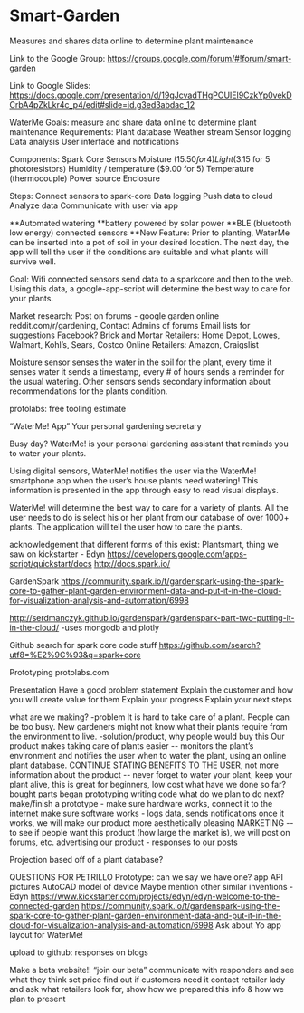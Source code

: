 Smart-Garden
============

Measures and shares data online to determine plant maintenance

Link to the Google Group:
https://groups.google.com/forum/#!forum/smart-garden

Link to Google Slides:
https://docs.google.com/presentation/d/19gJcvadTHgPOUIEl9CzkYp0vekDCrbA4pZkLkr4c_p4/edit#slide=id.g3ed3abdac_12

WaterMe
Goals: measure and share data online to determine plant maintenance
Requirements:
Plant database
Weather stream
Sensor logging
Data analysis
User interface and notifications

Components:
Spark Core
Sensors
Moisture ($15.50 for 4)
Light ($3.15 for 5 photoresistors)
Humidity / temperature ($9.00 for 5)
Temperature (thermocouple)
Power source
Enclosure

Steps:
Connect sensors to spark-core
Data logging
Push data to cloud
Analyze data
Communicate with user via app

**Automated watering
**battery powered by solar power
**BLE (bluetooth low energy) connected sensors
**New Feature: Prior to planting, WaterMe can be inserted into a pot of soil in your desired location.  The next day, the app will tell the user if the conditions are suitable and what plants will survive well.

Goal: Wifi connected sensors send data to a sparkcore and then to the web.  Using this data, a google-app-script will determine the best way to care for your plants.

Market research: 
Post on forums - google garden online
reddit.com/r/gardening,
Contact Admins of forums 
Email lists for suggestions
Facebook?
Brick and Mortar Retailers:
Home Depot, Lowes, Walmart, Kohl’s, Sears, Costco
Online Retailers: 
Amazon, Craigslist

Moisture sensor senses the water in the soil for the plant, every time it senses water it sends a timestamp, every # of hours sends a reminder for the usual watering.  Other sensors sends secondary information about recommendations for the plants condition.

protolabs: free tooling estimate


“WaterMe! App”
Your personal gardening secretary

Busy day?
WaterMe! is your personal gardening assistant that reminds you to water your plants.

Using digital sensors, WaterMe! notifies the user via the WaterMe! smartphone app when the user’s house plants need watering! This information is presented in the app through easy to read visual displays.

WaterMe! will determine the best way to care for a variety of plants.  All the user needs to do is select his or her plant from our database of over 1000+ plants. The application will tell the user how to care the plants.


acknowledgement that different forms of this exist: Plantsmart, thing we saw on 
kickstarter - Edyn https://developers.google.com/apps-script/quickstart/docs
http://docs.spark.io/

GardenSpark
https://community.spark.io/t/gardenspark-using-the-spark-core-to-gather-plant-garden-environment-data-and-put-it-in-the-cloud-for-visualization-analysis-and-automation/6998

http://serdmanczyk.github.io/gardenspark/gardenspark-part-two-putting-it-in-the-cloud/
-uses mongodb and plotly

Github search for spark core code stuff
https://github.com/search?utf8=%E2%9C%93&q=spark+core

Prototyping
protolabs.com

Presentation
Have a good problem statement
Explain the customer and how you will create value for them 
Explain your progress
Explain your next steps

what are we making?
-problem
	It is hard to take care of a plant.  People can be too busy.  New gardeners might not know what their plants require from the environment to live.
-solution/product, why people would buy this
Our product makes taking care of plants easier -- monitors the plant’s environment and notifies the user when to water the plant, using an online plant database.  CONTINUE STATING BENEFITS TO THE USER, not more information about the product -- never forget to water your plant, keep your plant alive, this is great for beginners, low cost
what have we done so far?
	bought parts
	began prototyping
	writing code
what do we plan to do next?
	make/finish a prototype - make sure hardware works, connect it to the internet
	make sure software works - logs data, sends notifications
	once it works, we will make our product more aesthetically pleasing
	MARKETING -- to see if people want this product (how large the market is), we will post on forums, etc. advertising our product - responses to our posts

Projection based off of a plant database?

QUESTIONS FOR PETRILLO
Prototype: can we say we have one? 
app API pictures 
AutoCAD model of device
Maybe mention other similar inventions - Edyn
https://www.kickstarter.com/projects/edyn/edyn-welcome-to-the-connected-garden
https://community.spark.io/t/gardenspark-using-the-spark-core-to-gather-plant-garden-environment-data-and-put-it-in-the-cloud-for-visualization-analysis-and-automation/6998
Ask about Yo app layout for WaterMe!

upload to github:
responses on blogs

Make a beta website!! “join our beta” communicate with responders and see what they think
set price
find out if customers need it
contact retailer lady and ask what retailers look for, show how we prepared this info & how we plan to present


